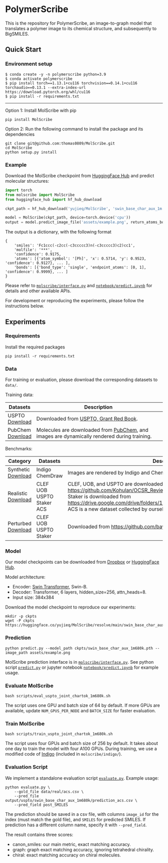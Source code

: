 # PolymerScribe

This is the repository for PolymerScribe, an image-to-graph model that translates a polymer image to its chemical
structure, and subsequently to BigSMILES.

## Quick Start

### Environment setup

```shell
$ conda create -y -n polymerscribe python=3.9
$ conda activate polymerscribe
$ pip install torch==1.13.1+cu116 torchvision==0.14.1+cu116 torchaudio==0.13.1 --extra-index-url https://download.pytorch.org/whl/cu116
$ pip install -r requirements.txt
```


-------------------------
Option 1: Install MolScribe with pip
```
pip install MolScribe
```

Option 2: Run the following command to install the package and its dependencies
```
git clone git@github.com:thomas0809/MolScribe.git
cd MolScribe
python setup.py install
```

### Example
Download the MolScribe checkpoint from [HuggingFace Hub](https://huggingface.co/yujieq/MolScribe/tree/main) 
and predict molecular structures:
```python
import torch
from molscribe import MolScribe
from huggingface_hub import hf_hub_download

ckpt_path = hf_hub_download('yujieq/MolScribe', 'swin_base_char_aux_1m.pth')

model = MolScribe(ckpt_path, device=torch.device('cpu'))
output = model.predict_image_file('assets/example.png', return_atoms_bonds=True, return_confidence=True)
```

The output is a dictionary, with the following format
```
{
    'smiles': 'Fc1ccc(-c2cc(-c3ccccc3)n(-c3ccccc3)c2)cc1',
    'molfile': '***', 
    'confidence': 0.9175,
    'atoms': [{'atom_symbol': '[Ph]', 'x': 0.5714, 'y': 0.9523, 'confidence': 0.9127}, ... ],
    'bonds': [{'bond_type': 'single', 'endpoint_atoms': [0, 1], 'confidence': 0.9999}, ... ]
}
```

Please refer to [`molscribe/interface.py`](molscribe/interface.py) and [`notebook/predict.ipynb`](notebook/predict.ipynb) 
for details and other available APIs.

For development or reproducing the experiments, please follow the instructions below.

## Experiments

### Requirements
Install the required packages
```
pip install -r requirements.txt
```

### Data
For training or evaluation, please download the corresponding datasets to `data/`.

Training data:

| Datasets                                                                            | Description                                                                                                                                   |
|-------------------------------------------------------------------------------------|-----------------------------------------------------------------------------------------------------------------------------------------------|
| USPTO <br> [Download](https://huggingface.co/yujieq/MolScribe/blob/main/uspto_mol.zip) | Downloaded from [USPTO, Grant Red Book](https://bulkdata.uspto.gov/).                                                                         |
| PubChem <br> [Download](https://huggingface.co/yujieq/MolScribe/blob/main/pubchem.zip) | Molecules are downloaded from [PubChem](https://ftp.ncbi.nlm.nih.gov/pubchem/Compound/), and images are dynamically rendered during training. |

Benchmarks:

| Category                                                                                   | Datasets                                      | Description                                                                                                                                                                                                                                |
|--------------------------------------------------------------------------------------------|-----------------------------------------------|--------------------------------------------------------------------------------------------------------------------------------------------------------------------------------------------------------------------------------------------|
| Synthetic <br> [Download](https://huggingface.co/yujieq/MolScribe/blob/main/synthetic.zip) | Indigo <br> ChemDraw                          | Images are rendered by Indigo and ChemDraw.                                                                                                                                                                                                |
| Realistic <br> [Download](https://huggingface.co/yujieq/MolScribe/blob/main/real.zip)      | CLEF <br> UOB <br> USPTO <br> Staker <br> ACS | CLEF, UOB, and USPTO are downloaded from https://github.com/Kohulan/OCSR_Review. <br/> Staker is downloaded from https://drive.google.com/drive/folders/16OjPwQ7bQ486VhdX4DWpfYzRsTGgJkSu. <br> ACS is a new dataset collected by ourself. |
| Perturbed <br> [Download](https://huggingface.co/yujieq/MolScribe/blob/main/perturb.zip)   | CLEF <br> UOB <br> USPTO <br> Staker          | Downloaded from https://github.com/bayer-science-for-a-better-life/Img2Mol/                                                                                                                                                                |


### Model
Our model checkpoints can be downloaded from [Dropbox](https://www.dropbox.com/sh/91u508kf48cotv4/AACQden2waMXIqLwYSi8zO37a?dl=0) 
or [HuggingFace Hub](https://huggingface.co/yujieq/MolScribe/tree/main).

Model architecture:
- Encoder: [Swin Transformer](https://github.com/microsoft/Swin-Transformer), Swin-B.
- Decoder: Transformer, 6 layers, hidden_size=256, attn_heads=8.
- Input size: 384x384

Download the model checkpoint to reproduce our experiments:
```
mkdir -p ckpts
wget -P ckpts https://huggingface.co/yujieq/MolScribe/resolve/main/swin_base_char_aux_1m680k.pth
```

### Prediction
```
python predict.py --model_path ckpts/swin_base_char_aux_1m680k.pth --image_path assets/example.png
```
MolScribe prediction interface is in [`molscribe/interface.py`](molscribe/interface.py).
See python script [`predict.py`](predict.py) or jupyter notebook [`notebook/predict.ipynb`](notebook/predict.ipynb)
for example usage.

### Evaluate MolScribe
```
bash scripts/eval_uspto_joint_chartok_1m680k.sh
```
The script uses one GPU and batch size of 64 by default. If more GPUs are available, update `NUM_GPUS_PER_NODE` and 
`BATCH_SIZE` for faster evaluation.

### Train MolScribe
```
bash scripts/train_uspto_joint_chartok_1m680k.sh
```
The script uses four GPUs and batch size of 256 by default. It takes about one day to train the model with four A100 GPUs.
During training, we use a modified code of [Indigo](https://github.com/epam/Indigo) (included in `molscribe/indigo/`).


### Evaluation Script
We implement a standalone evaluation script [`evaluate.py`](evaluate.py). Example usage:
```
python evaluate.py \
    --gold_file data/real/acs.csv \
    --pred_file output/uspto/swin_base_char_aux_1m680k/prediction_acs.csv \
    --pred_field post_SMILES
```
The prediction should be saved in a csv file, with columns `image_id` for the index (must match the gold file),
and `SMILES` for predicted SMILES. If prediction has a different column name, specify it with `--pred_field`.

The result contains three scores:
- canon_smiles: our main metric, exact matching accuracy.
- graph: graph exact matching accuracy, ignoring tetrahedral chirality.
- chiral: exact matching accuracy on chiral molecules.
